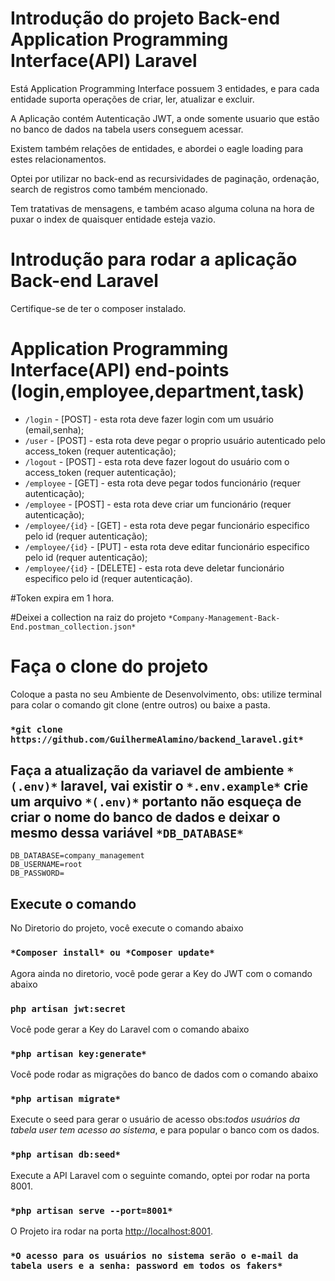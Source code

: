 # Introdução do projeto Back-end Application Programming Interface(API) Laravel

Está Application Programming Interface possuem 3 entidades, e para cada entidade suporta operações de criar, ler, atualizar e excluir.

A Aplicação contém Autenticação JWT, a onde somente usuario que estão no banco de dados na tabela users conseguem acessar.

Existem também relações de entidades, e abordei o eagle loading para estes relacionamentos.

Optei por utilizar no back-end as recursividades de paginação, ordenação, search de registros como também mencionado.

Tem tratativas de mensagens, e também acaso alguma coluna na hora de puxar o index de quaisquer entidade esteja vazio.

# Introdução para rodar a aplicação Back-end Laravel

Certifique-se de ter o composer instalado.

# Application Programming Interface(API) end-points (login,employee,department,task)

- `/login` - [POST] - esta rota deve fazer login com um usuário (email,senha);
- `/user` - [POST] - esta rota deve pegar o proprio usuário autenticado pelo access_token (requer autenticação);
- `/logout` - [POST] - esta rota deve fazer logout do usuário com o access_token (requer autenticação);
- `/employee` - [GET] - esta rota deve pegar todos funcionário (requer autenticação);
- `/employee` - [POST] - esta rota deve criar um funcionário (requer autenticação);
- `/employee/{id}` - [GET] - esta rota deve pegar funcionário especifico pelo id (requer autenticação);
- `/employee/{id}` - [PUT] - esta rota deve editar funcionário especifico pelo id (requer autenticação);
- `/employee/{id}` - [DELETE] - esta rota deve deletar funcionário especifico pelo id (requer autenticação).

#Token expira em 1 hora.

#Deixei a collection na raiz do projeto `*Company-Management-Back-End.postman_collection.json*`

# Faça o clone do projeto

Coloque a pasta no seu Ambiente de Desenvolvimento, obs: utilize terminal para colar o comando git clone (entre outros) ou baixe a pasta.

### `*git clone https://github.com/GuilhermeAlamino/backend_laravel.git*`

## Faça a atualização da variavel de ambiente `*(.env)*` laravel, vai existir o `*.env.example*` crie um arquivo `*(.env)*` portanto não esqueça de criar o nome do banco de dados e deixar o mesmo dessa variável `*DB_DATABASE*`

```dosini
DB_DATABASE=company_management
DB_USERNAME=root
DB_PASSWORD=
```
## Execute o comando

No Diretorio do projeto, você execute o comando abaixo

### `*Composer install* ou *Composer update*`

Agora ainda no diretorio, você pode gerar a Key do JWT com o comando abaixo

### `php artisan jwt:secret`

Você pode gerar a Key do Laravel com o comando abaixo

### `*php artisan key:generate*`

Você pode rodar as migrações do banco de dados com o comando abaixo

### `*php artisan migrate*`

Execute o seed para gerar o usuário de acesso obs:*todos usuários da tabela user tem acesso ao sistema*, e para popular o banco com os dados.

### `*php artisan db:seed*`

Execute a API Laravel com o seguinte comando, optei por rodar na porta 8001.

### `*php artisan serve --port=8001*`

O Projeto ira rodar na porta [http://localhost:8001](http://localhost:8001).

### `*O acesso para os usuários no sistema serão o e-mail da tabela users e a senha: password em todos os fakers*`

